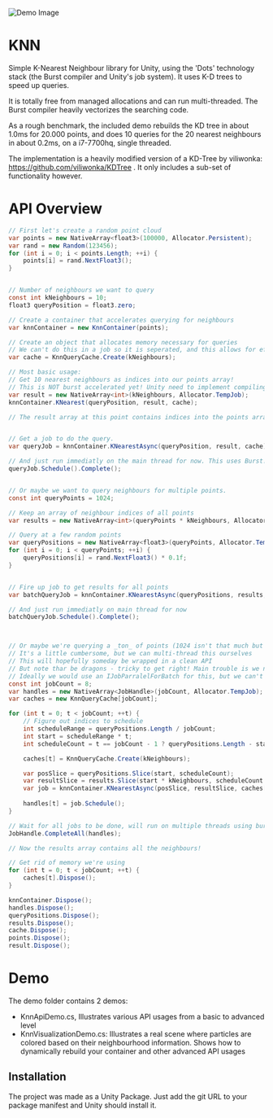 ![Demo Image](http://g2f.nl/0jx82rw)

# KNN

Simple K-Nearest Neighbour library for Unity, using the 'Dots' technology stack (the Burst compiler and Unity's job system). It uses K-D trees to speed up queries.

It is totally free from managed allocations and can run multi-threaded. The Burst compiler heavily vectorizes the searching code.

As a rough benchmark, the included demo rebuilds the KD tree in about 1.0ms for 20.000 points, and does 10 queries for the 20 nearest neighbours in about 0.2ms, on a i7-7700hq, single threaded.

The implementation is a heavily modified version of a KD-Tree by viliwonka: https://github.com/viliwonka/KDTree . It only includes a sub-set of functionality however.

# API Overview

```C#
// First let's create a random point cloud
var points = new NativeArray<float3>(100000, Allocator.Persistent);
var rand = new Random(123456);
for (int i = 0; i < points.Length; ++i) {
    points[i] = rand.NextFloat3();
}


// Number of neighbours we want to query
const int kNeighbours = 10;
float3 queryPosition = float3.zero;

// Create a container that accelerates querying for neighbours
var knnContainer = new KnnContainer(points);

// Create an object that allocates memory necessary for queries
// We can't do this in a job so it is seperated, and this allows for efficient re-use!
var cache = KnnQueryCache.Create(kNeighbours);

// Most basic usage:
// Get 10 nearest neighbours as indices into our points array!
// This is NOT burst accelerated yet! Unity need to implement compiling delegates with Burst
var result = new NativeArray<int>(kNeighbours, Allocator.TempJob);
knnContainer.KNearest(queryPosition, result, cache);

// The result array at this point contains indices into the points array with the nearest neighbours!


// Get a job to do the query.
var queryJob = knnContainer.KNearestAsync(queryPosition, result, cache);

// And just run immediatly on the main thread for now. This uses Burst!
queryJob.Schedule().Complete();


// Or maybe we want to query neighbours for multiple points.
const int queryPoints = 1024;

// Keep an array of neighbour indices of all points
var results = new NativeArray<int>(queryPoints * kNeighbours, Allocator.TempJob);

// Query at a few random points
var queryPositions = new NativeArray<float3>(queryPoints, Allocator.TempJob);
for (int i = 0; i < queryPoints; ++i) {
    queryPositions[i] = rand.NextFloat3() * 0.1f;
}	


// Fire up job to get results for all points
var batchQueryJob = knnContainer.KNearestAsync(queryPositions, results, cache);

// And just run immediatly on main thread for now
batchQueryJob.Schedule().Complete();



// Or maybe we're querying a _ton_ of points (1024 isn't that much but we'll roll with it)
// It's a little cumbersome, but we can multi-thread this ourselves
// This will hopefully someday be wrapped in a clean API
// But note thar be dragons - tricky to get right! Main trouble is we need a cache per thread
// Ideally we would use an IJobParralelForBatch for this, but we can't create caches in a burst job
const int jobCount = 8;
var handles = new NativeArray<JobHandle>(jobCount, Allocator.TempJob);
var caches = new KnnQueryCache[jobCount];

for (int t = 0; t < jobCount; ++t) {
    // Figure out indices to schedule
    int scheduleRange = queryPositions.Length / jobCount;
    int start = scheduleRange * t;
    int scheduleCount = t == jobCount - 1 ? queryPositions.Length - start : scheduleRange;

    caches[t] = KnnQueryCache.Create(kNeighbours);

    var posSlice = queryPositions.Slice(start, scheduleCount);
    var resultSlice = results.Slice(start * kNeighbours, scheduleCount * kNeighbours);
    var job = knnContainer.KNearestAsync(posSlice, resultSlice, caches[t]);
    
    handles[t] = job.Schedule();
}

// Wait for all jobs to be done, will run on multiple threads using burst!
JobHandle.CompleteAll(handles);

// Now the results array contains all the neighbours!

// Get rid of memory we're using
for (int t = 0; t < jobCount; ++t) {
    caches[t].Dispose();
}

knnContainer.Dispose();
handles.Dispose();
queryPositions.Dispose();
results.Dispose();
cache.Dispose();
points.Dispose();
result.Dispose();
```


# Demo

The demo folder contains 2 demos:

- KnnApiDemo.cs, Illustrates various API usages from a basic to advanced level
- KnnVisualizationDemo.cs: Illustrates a real scene where particles are colored based on their neighbourhood information. Shows how to dynamically rebuild your container and other advanced API usages


## Installation

The project was made as a Unity Package. Just add the git URL to your package manifest and Unity should install it.